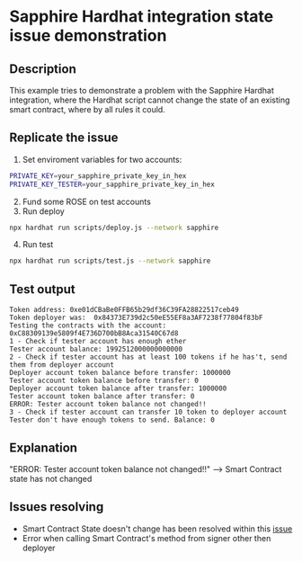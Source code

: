 # Sapphire Hardhat integration state issue demonstration

## Description

This example tries to demonstrate a problem with the Sapphire Hardhat integration, where the Hardhat script cannot change the state of an existing smart contract, where by all rules it could.

## Replicate the issue

1. Set enviroment variables for two accounts:

```sh
PRIVATE_KEY=your_sapphire_private_key_in_hex
PRIVATE_KEY_TESTER=your_sapphire_private_key_in_hex
```

2. Fund some ROSE on test accounts
3. Run deploy

```sh
npx hardhat run scripts/deploy.js --network sapphire
```

4. Run test

```sh
npx hardhat run scripts/test.js --network sapphire
```

## Test output

```console
Token address: 0xe01dCBaBe0FFB65b29df36C39FA28822517ceb49
Token deployer was:  0x84373E739d2c50eE55EF8a3AF7238f77804f83bF
Testing the contracts with the account: 0xC88309139e5809f4E736D700bB8Aca31540C67d8
1 - Check if tester account has enough ether
Tester account balance: 1992512000000000000
2 - Check if tester account has at least 100 tokens if he has't, send them from deployer account
Deployer account token balance before transfer: 1000000
Tester account token balance before transfer: 0
Deployer account token balance after transfer: 1000000
Tester account token balance after transfer: 0
ERROR: Tester account token balance not changed!!
3 - Check if tester account can transfer 10 token to deployer account
Tester don't have enough tokens to send. Balance: 0
```

## Explanation

"ERROR: Tester account token balance not changed!!" --> Smart Contract state has not changed

## Issues resolving
- Smart Contract State doesn't change has been resolved within this [issue](https://github.com/oasisprotocol/sapphire-paratime/issues/106)
- Error when calling Smart Contract's method from signer other then deployer 